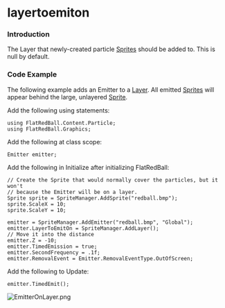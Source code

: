 # layertoemiton

### Introduction

The Layer that newly-created particle [Sprites](../../../../../../frb/docs/index.php) should be added to. This is null by default.

### Code Example

The following example adds an Emitter to a [Layer](../../../../../../frb/docs/index.php). All emitted [Sprites](../../../../../../frb/docs/index.php) will appear behind the large, unlayered [Sprite](../../../../../../frb/docs/index.php).

Add the following using statements:

```
using FlatRedBall.Content.Particle;
using FlatRedBall.Graphics;
```

Add the following at class scope:

```
Emitter emitter;
```

Add the following in Initialize after initializing FlatRedBall:

```
// Create the Sprite that would normally cover the particles, but it won't
// because the Emitter will be on a layer.
Sprite sprite = SpriteManager.AddSprite("redball.bmp");
sprite.ScaleX = 10;
sprite.ScaleY = 10;

emitter = SpriteManager.AddEmitter("redball.bmp", "Global");
emitter.LayerToEmitOn = SpriteManager.AddLayer();
// Move it into the distance
emitter.Z = -10;
emitter.TimedEmission = true;
emitter.SecondFrequency = .1f;
emitter.RemovalEvent = Emitter.RemovalEventType.OutOfScreen;
```

Add the following to Update:

```
emitter.TimedEmit();
```

![EmitterOnLayer.png](../../../../../../media/migrated_media-EmitterOnLayer.png)
